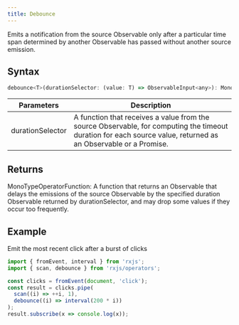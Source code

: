 ```yaml
---
title: Debounce
---
```


Emits a notification from the source Observable only after a particular time span determined by another Observable has passed without another source emission.

## Syntax 

```javascript
debounce<T>(durationSelector: (value: T) => ObservableInput<any>): MonoTypeOperatorFunction<T>
```

| Parameters | Description |
| ---------- | ----------- |
| durationSelector | A function that receives a value from the source Observable, for computing the timeout duration for each source value, returned as an Observable or a Promise. |


## Returns

MonoTypeOperatorFunction<T>: A function that returns an Observable that delays the emissions of the source Observable by the specified duration Observable returned by durationSelector, and may drop some values if they occur too frequently.


## Example

Emit the most recent click after a burst of clicks
```javascript
import { fromEvent, interval } from 'rxjs';
import { scan, debounce } from 'rxjs/operators';

const clicks = fromEvent(document, 'click');
const result = clicks.pipe(
  scan((i) => ++i, 1),
  debounce((i) => interval(200 * i))
);
result.subscribe(x => console.log(x));
```